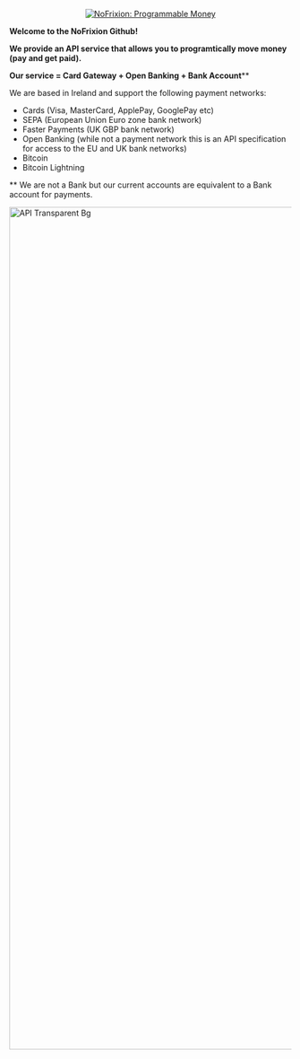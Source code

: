 <p align="center">
<a href="https://nofrixion.com"><img src="https://user-images.githubusercontent.com/197660/229800592-f9e58ffe-9037-463f-a40f-cc3d9e35c7b3.png" alt="NoFrixion: Programmable Money"></a>
</p>

**Welcome to the NoFrixion Github!**

**We provide an API service that allows you to programtically move money (pay and get paid).**

**Our service = Card Gateway + Open Banking + Bank Account****

We are based in Ireland and support the following payment networks:

- Cards (Visa, MasterCard, ApplePay, GooglePay etc)
- SEPA (European Union Euro zone bank network)
- Faster Payments (UK GBP bank network)
- Open Banking (while not a payment network this is an API specification for access to the EU and UK bank networks)
- Bitcoin
- Bitcoin Lightning


** We are not a Bank but our current accounts are equivalent to a Bank account for payments.

<img width="1502" alt="API Transparent Bg" src="https://github.com/nofrixion/.github/assets/197660/a915a729-e219-4f34-a456-fa5b1487be6b">
